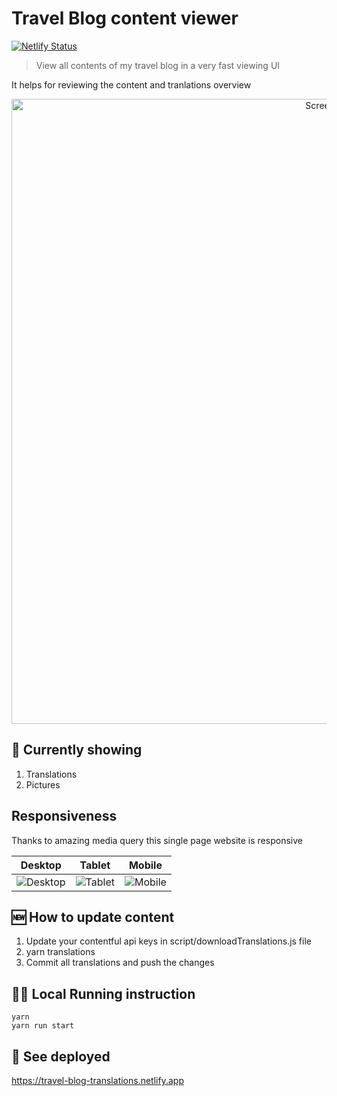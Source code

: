 # Travel Blog content viewer

[![Netlify Status](https://api.netlify.com/api/v1/badges/475d5800-8d51-4327-a1d6-b834d3ff8a65/deploy-status)](https://app.netlify.com/sites/travel-blog-translations/deploys)

> View all contents of my travel blog in a very fast viewing UI

It helps for reviewing the content and tranlations overview

<p align="center">
  <img height="auto" width="1000px" alt="Screenshot" src="https://cdn.jsdelivr.net/gh/ayonious/translations-viewer@master/documentation/screenshot.desktop.png">
</p>

## 🔬 Currently showing

1. Translations
2. Pictures

## Responsiveness

Thanks to amazing media query this single page website is responsive

| Desktop                                                                                                          | Tablet                                                                                                         | Mobile                                                                                                          |
| ---------------------------------------------------------------------------------------------------------------- | -------------------------------------------------------------------------------------------------------------- | --------------------------------------------------------------------------------------------------------------- |
| ![Desktop](https://cdn.jsdelivr.net/gh/ayonious/translations-viewer@master/documentation/screenshot.desktop.png) | ![Tablet](https://cdn.jsdelivr.net/gh/ayonious/translations-viewer@master/documentation/screenshot.tablet.png) | ![Mobile](https://cdn.jsdelivr.net/gh/ayonious/translations-viewer@master/documentation/screenshot.desktop.png) |

## 🆕 How to update content

1. Update your contentful api keys in script/downloadTranslations.js file
2. yarn translations
3. Commit all translations and push the changes

## 🏃‍♂️ Local Running instruction

```
yarn
yarn run start
```

## 🚀 See deployed

https://travel-blog-translations.netlify.app
